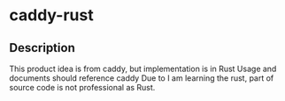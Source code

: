 # caddy-rust
## Description
This product idea is from caddy, but implementation is in Rust
Usage and documents should reference caddy
Due to I am learning the rust, part of source code is not professional as Rust.
